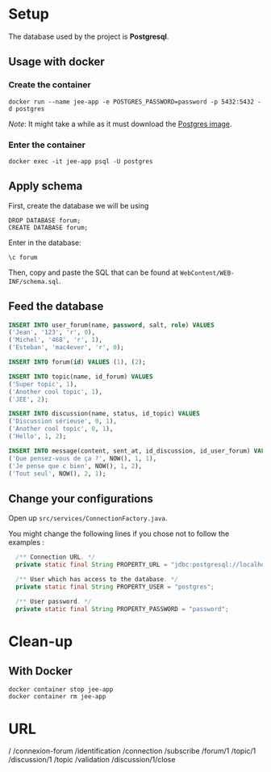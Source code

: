 # Setup

The database used by the project is **Postgresql**.

## Usage with docker
### Create the container

```
docker run --name jee-app -e POSTGRES_PASSWORD=password -p 5432:5432 -d postgres
```
*Note*: It might take a while as it must download the [Postgres image](https://hub.docker.com/_/postgres).

### Enter the container 

```
docker exec -it jee-app psql -U postgres
```

## Apply schema
First, create the database we will be using

```
DROP DATABASE forum;
CREATE DATABASE forum;
```

Enter in the database:
```
\c forum
```

Then, copy and paste the SQL that can be found at `WebContent/WEB-INF/schema.sql`.

## Feed the database

```SQL
INSERT INTO user_forum(name, password, salt, role) VALUES
('Jean', '123', 'r', 0),
('Michel', '468', 'r', 1),
('Esteban', 'mac4ever', 'r', 0);

INSERT INTO forum(id) VALUES (1), (2);

INSERT INTO topic(name, id_forum) VALUES
('Super topic', 1),
('Another cool topic', 1),
('JEE', 2);

INSERT INTO discussion(name, status, id_topic) VALUES
('Discussion sérieuse', 0, 1),
('Another cool topic', 0, 1),
('Hello', 1, 2);

INSERT INTO message(content, sent_at, id_discussion, id_user_forum) VALUES
('Que pensez-vous de ça ?', NOW(), 1, 1),
('Je pense que c bien', NOW(), 1, 2),
('Tout seul', NOW(), 2, 1);
```

## Change your configurations

Open up `src/services/ConnectionFactory.java`.

You might change the following lines if you chose not to follow the examples : 
```Java
  /** Connection URL. */
  private static final String PROPERTY_URL = "jdbc:postgresql://localhost:5432/forum";

  /** User which has access to the database. */
  private static final String PROPERTY_USER = "postgres";

  /** User password. */
  private static final String PROPERTY_PASSWORD = "password";
```

# Clean-up

## With Docker
```
docker container stop jee-app
docker container rm jee-app
```

# URL

/
/connexion-forum
/identification
/connection
/subscribe
/forum/1
/topic/1
/discussion/1
/topic
/validation
/discussion/1/close
